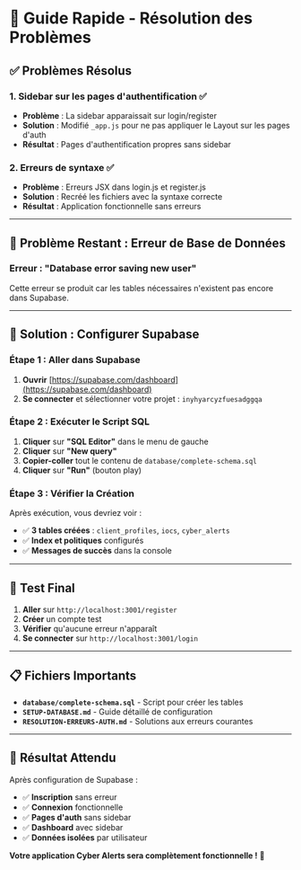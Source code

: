 # 🚀 Guide Rapide - Résolution des Problèmes

## ✅ **Problèmes Résolus**

### 1. **Sidebar sur les pages d'authentification** ✅
- **Problème** : La sidebar apparaissait sur login/register
- **Solution** : Modifié `_app.js` pour ne pas appliquer le Layout sur les pages d'auth
- **Résultat** : Pages d'authentification propres sans sidebar

### 2. **Erreurs de syntaxe** ✅
- **Problème** : Erreurs JSX dans login.js et register.js
- **Solution** : Recréé les fichiers avec la syntaxe correcte
- **Résultat** : Application fonctionnelle sans erreurs

---

## 🚨 **Problème Restant : Erreur de Base de Données**

### **Erreur : "Database error saving new user"**

Cette erreur se produit car les tables nécessaires n'existent pas encore dans Supabase.

---

## 🔧 **Solution : Configurer Supabase**

### **Étape 1 : Aller dans Supabase**
1. **Ouvrir** [https://supabase.com/dashboard](https://supabase.com/dashboard)
2. **Se connecter** et sélectionner votre projet : `inyhyarcyzfuesadggqa`

### **Étape 2 : Exécuter le Script SQL**
1. **Cliquer** sur **"SQL Editor"** dans le menu de gauche
2. **Cliquer** sur **"New query"**
3. **Copier-coller** tout le contenu de `database/complete-schema.sql`
4. **Cliquer** sur **"Run"** (bouton play)

### **Étape 3 : Vérifier la Création**
Après exécution, vous devriez voir :
- ✅ **3 tables créées** : `client_profiles`, `iocs`, `cyber_alerts`
- ✅ **Index et politiques** configurés
- ✅ **Messages de succès** dans la console

---

## 🎯 **Test Final**

1. **Aller** sur `http://localhost:3001/register`
2. **Créer** un compte test
3. **Vérifier** qu'aucune erreur n'apparaît
4. **Se connecter** sur `http://localhost:3001/login`

---

## 📋 **Fichiers Importants**

- **`database/complete-schema.sql`** - Script pour créer les tables
- **`SETUP-DATABASE.md`** - Guide détaillé de configuration
- **`RESOLUTION-ERREURS-AUTH.md`** - Solutions aux erreurs courantes

---

## 🎉 **Résultat Attendu**

Après configuration de Supabase :
- ✅ **Inscription** sans erreur
- ✅ **Connexion** fonctionnelle
- ✅ **Pages d'auth** sans sidebar
- ✅ **Dashboard** avec sidebar
- ✅ **Données isolées** par utilisateur

**Votre application Cyber Alerts sera complètement fonctionnelle !** 🚀 